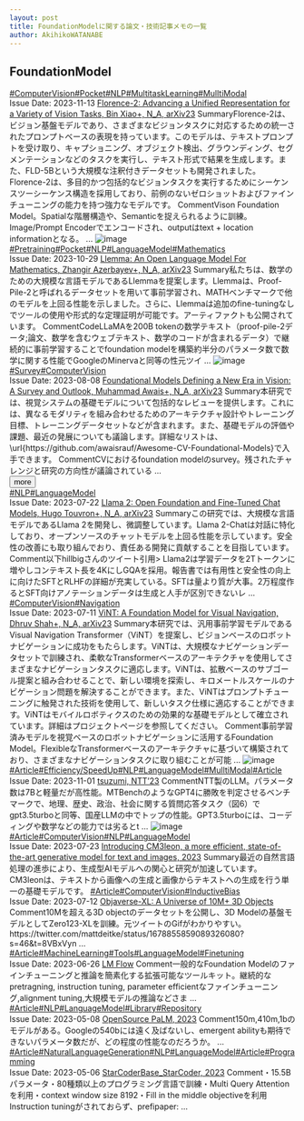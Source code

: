 ```yaml
---
layout: post
title: FoundationModelに関する論文・技術記事メモの一覧
author: AkihikoWATANABE
---
```

## FoundationModel
<div class="visible-content">
<a class="button" href="articles/ComputerVision.html">#ComputerVision</a><a class="button" href="articles/Pocket.html">#Pocket</a><a class="button" href="articles/NLP.html">#NLP</a><a class="button" href="articles/MultitaskLearning.html">#MultitaskLearning</a><a class="button" href="articles/MulltiModal.html">#MulltiModal</a><br><span class="issue_date">Issue Date: 2023-11-13</span>
<a href="https://github.com/AkihikoWatanabe/paper_notes/issues/1127">Florence-2: Advancing a Unified Representation for a Variety of Vision  Tasks, Bin Xiao+, N_A, arXiv23</a>
<span class="snippet"><span>Summary</span>Florence-2は、ビジョン基盤モデルであり、さまざまなビジョンタスクに対応するための統一されたプロンプトベースの表現を持っています。このモデルは、テキストプロンプトを受け取り、キャプショニング、オブジェクト検出、グラウンディング、セグメンテーションなどのタスクを実行し、テキスト形式で結果を生成します。また、FLD-5Bという大規模な注釈付きデータセットも開発されました。Florence-2は、多目的かつ包括的なビジョンタスクを実行するためにシーケンスツーシーケンス構造を採用しており、前例のないゼロショットおよびファインチューニングの能力を持つ強力なモデルです。</span>
<span class="snippet"><span>Comment</span>Vison Foundation Model。Spatialな階層構造や、Semanticを捉えられるように訓練。Image/Prompt Encoderでエンコードされ、outputはtext + location informationとなる。 ...</span>
<img src="https://github.com/AkihikoWatanabe/paper_notes/assets/12249301/9fbfba62-190f-46eb-a893-5ebe76dda030" alt="image"><a class="button" href="articles/Pretraining.html">#Pretraining</a><a class="button" href="articles/Pocket.html">#Pocket</a><a class="button" href="articles/NLP.html">#NLP</a><a class="button" href="articles/LanguageModel.html">#LanguageModel</a><a class="button" href="articles/Mathematics.html">#Mathematics</a><br><span class="issue_date">Issue Date: 2023-10-29</span>
<a href="https://github.com/AkihikoWatanabe/paper_notes/issues/1104">Llemma: An Open Language Model For Mathematics, Zhangir Azerbayev+, N_A, arXiv23</a>
<span class="snippet"><span>Summary</span>私たちは、数学のための大規模な言語モデルであるLlemmaを提案します。Llemmaは、Proof-Pile-2と呼ばれるデータセットを用いて事前学習され、MATHベンチマークで他のモデルを上回る性能を示しました。さらに、Llemmaは追加のfine-tuningなしでツールの使用や形式的な定理証明が可能です。アーティファクトも公開されています。</span>
<span class="snippet"><span>Comment</span>CodeLLaMAを200B tokenの数学テキスト（proof-pile-2データ;論文、数学を含むウェブテキスト、数学のコードが含まれるデータ）で継続的に事前学習することでfoundation modelを構築約半分のパラメータ数で数学に関する性能でGoogleのMinervaと同等の性元ツイ ...</span>
<img src="https://github.com/AkihikoWatanabe/paper_notes/assets/12249301/87f9bbe1-3377-4e80-a7d4-904345ebb7d9" alt="image"><a class="button" href="articles/Survey.html">#Survey</a><a class="button" href="articles/ComputerVision.html">#ComputerVision</a><br><span class="issue_date">Issue Date: 2023-08-08</span>
<a href="https://github.com/AkihikoWatanabe/paper_notes/issues/914">Foundational Models Defining a New Era in Vision: A Survey and Outlook, Muhammad Awais+, N_A, arXiv23</a>
<span class="snippet"><span>Summary</span>本研究では、視覚システムの基礎モデルについて包括的なレビューを提供します。これには、異なるモダリティを組み合わせるためのアーキテクチャ設計やトレーニング目標、トレーニングデータセットなどが含まれます。また、基礎モデルの評価や課題、最近の発展についても議論します。詳細なリストは、\url{https://github.com/awaisrauf/Awesome-CV-Foundational-Models}で入手できます。</span>
<span class="snippet"><span>Comment</span>CVにおけるfoundation modelのsurvey。残されたチャレンジと研究の方向性が議論されている ...</span>
</div>
<button onclick="showMore(0)">more</button>

<div class="hidden-content">
<a class="button" href="articles/NLP.html">#NLP</a><a class="button" href="articles/LanguageModel.html">#LanguageModel</a><br><span class="issue_date">Issue Date: 2023-07-22</span>
<a href="https://github.com/AkihikoWatanabe/paper_notes/issues/888">Llama 2: Open Foundation and Fine-Tuned Chat Models, Hugo Touvron+, N_A, arXiv23</a>
<span class="snippet"><span>Summary</span>この研究では、大規模な言語モデルであるLlama 2を開発し、微調整しています。Llama 2-Chatは対話に特化しており、オープンソースのチャットモデルを上回る性能を示しています。安全性の改善にも取り組んでおり、責任ある開発に貢献することを目指しています。</span>
<span class="snippet"><span>Comment</span>以下hillbigさんのツイート引用> Llama2は学習データを2Tトークンに増やしコンテキスト長を4KにしGQAを採用。報告書では有用性と安全性の向上に向けたSFTとRLHFの詳細が充実している。SFTは量より質が大事。2万程度作るとSFT向けアノテーションデータは生成と人手が区別できないレ ...</span>
<a class="button" href="articles/ComputerVision.html">#ComputerVision</a><a class="button" href="articles/Navigation.html">#Navigation</a><br><span class="issue_date">Issue Date: 2023-07-11</span>
<a href="https://github.com/AkihikoWatanabe/paper_notes/issues/802">ViNT: A Foundation Model for Visual Navigation, Dhruv Shah+, N_A, arXiv23</a>
<span class="snippet"><span>Summary</span>本研究では、汎用事前学習モデルであるVisual Navigation Transformer（ViNT）を提案し、ビジョンベースのロボットナビゲーションに成功をもたらします。ViNTは、大規模なナビゲーションデータセットで訓練され、柔軟なTransformerベースのアーキテクチャを使用してさまざまなナビゲーションタスクに適応します。ViNTは、拡散ベースのサブゴール提案と組み合わせることで、新しい環境を探索し、キロメートルスケールのナビゲーション問題を解決することができます。また、ViNTはプロンプトチューニングに触発された技術を使用して、新しいタスク仕様に適応することができます。ViNTはモバイルロボティクスのための効果的な基礎モデルとして確立されています。詳細はプロジェクトページを参照してください。</span>
<span class="snippet"><span>Comment</span>事前学習済みモデルを視覚ベースのロボットナビゲーションに活用するFoundation Model。FlexibleなTransformerベースのアーキテクチャに基づいて構築されており、さまざまなナビゲーションタスクに取り組むことが可能 ...</span>
<img src="https://github.com/AkihikoWatanabe/paper_notes/assets/12249301/fcb59d61-9a89-4ac8-989c-ffb125e90cbd" alt="image"><a class="button" href="articles/Article.html">#Article</a><a class="button" href="articles/Efficiency/SpeedUp.html">#Efficiency/SpeedUp</a><a class="button" href="articles/NLP.html">#NLP</a><a class="button" href="articles/LanguageModel.html">#LanguageModel</a><a class="button" href="articles/MulltiModal.html">#MulltiModal</a><a class="button" href="articles/Article.html">#Article</a><br><span class="issue_date">Issue Date: 2023-11-01</span>
<a href="https://github.com/AkihikoWatanabe/paper_notes/issues/1111">tsuzumi, NTT’23</a>
<span class="snippet"><span>Comment</span>NTT製のLLM。パラメータ数は7Bと軽量だが高性能。MTBenchのようなGPT4に勝敗を判定させるベンチマークで、地理、歴史、政治、社会に関する質問応答タスク（図6）でgpt3.5turboと同等、国産LLMの中でトップの性能。GPT3.5turboには、コーディングや数学などの能力では劣るとt ...</span>
<img src="https://github.com/AkihikoWatanabe/paper_notes/assets/12249301/d064e0dc-b598-4853-9466-f56f39986acc" alt="image"><a class="button" href="articles/Article.html">#Article</a><a class="button" href="articles/ComputerVision.html">#ComputerVision</a><a class="button" href="articles/NLP.html">#NLP</a><a class="button" href="articles/LanguageModel.html">#LanguageModel</a><br><span class="issue_date">Issue Date: 2023-07-23</span>
<a href="https://github.com/AkihikoWatanabe/paper_notes/issues/897">Introducing CM3leon, a more efficient, state-of-the-art generative model for text and images, 2023</a>
<span class="snippet"><span>Summary</span>最近の自然言語処理の進歩により、生成型AIモデルへの関心と研究が加速しています。CM3leonは、テキストから画像への生成と画像からテキストへの生成を行う単一の基礎モデルです。</span>
<a class="button" href="articles/Article.html">#Article</a><a class="button" href="articles/ComputerVision.html">#ComputerVision</a><a class="button" href="articles/InductiveBias.html">#InductiveBias</a><br><span class="issue_date">Issue Date: 2023-07-12</span>
<a href="https://github.com/AkihikoWatanabe/paper_notes/issues/809">Objaverse-XL: A Universe of 10M+ 3D Objects</a>
<span class="snippet"><span>Comment</span>10Mを超える3D objectのデータセットを公開し、3D Modelの基盤モデルとしてZero123-XLを訓練。元ツイートのGifがわかりやすい。https://twitter.com/mattdeitke/status/1678855859089326080?s=46&t=8VBxVyn ...</span>
<a class="button" href="articles/Article.html">#Article</a><a class="button" href="articles/MachineLearning.html">#MachineLearning</a><a class="button" href="articles/Tools.html">#Tools</a><a class="button" href="articles/LanguageModel.html">#LanguageModel</a><a class="button" href="articles/Finetuning.html">#Finetuning</a><br><span class="issue_date">Issue Date: 2023-06-26</span>
<a href="https://github.com/AkihikoWatanabe/paper_notes/issues/771">LM Flow</a>
<span class="snippet"><span>Comment</span>一般的なFoundation Modelのファインチューニングと推論を簡素化する拡張可能なツールキット。継続的なpretragning, instruction tuning, parameter efficientなファインチューニング,alignment tuning,大規模モデルの推論などさま ...</span>
<a class="button" href="articles/Article.html">#Article</a><a class="button" href="articles/NLP.html">#NLP</a><a class="button" href="articles/LanguageModel.html">#LanguageModel</a><a class="button" href="articles/Library.html">#Library</a><a class="button" href="articles/Repository.html">#Repository</a><br><span class="issue_date">Issue Date: 2023-05-08</span>
<a href="https://github.com/AkihikoWatanabe/paper_notes/issues/665">OpenSource PaLM, 2023</a>
<span class="snippet"><span>Comment</span>150m,410m,1bのモデルがある。Googleの540bには遠く及ばないし、emergent abilityも期待できないパラメータ数だが、どの程度の性能なのだろうか。 ...</span>
<a class="button" href="articles/Article.html">#Article</a><a class="button" href="articles/NaturalLanguageGeneration.html">#NaturalLanguageGeneration</a><a class="button" href="articles/NLP.html">#NLP</a><a class="button" href="articles/LanguageModel.html">#LanguageModel</a><a class="button" href="articles/Article.html">#Article</a><a class="button" href="articles/Programming.html">#Programming</a><br><span class="issue_date">Issue Date: 2023-05-06</span>
<a href="https://github.com/AkihikoWatanabe/paper_notes/issues/661">StarCoderBase_StarCoder, 2023</a>
<span class="snippet"><span>Comment</span>・15.5Bパラメータ・80種類以上のプログラミング言語で訓練・Multi Query Attentionを利用・context window size 8192・Fill in the middle objectiveを利用Instruction tuningがされておらず、prefipaper: ...</span>
<button onclick="hideContent(0)" style="display: none;">hide</button>
</div>
